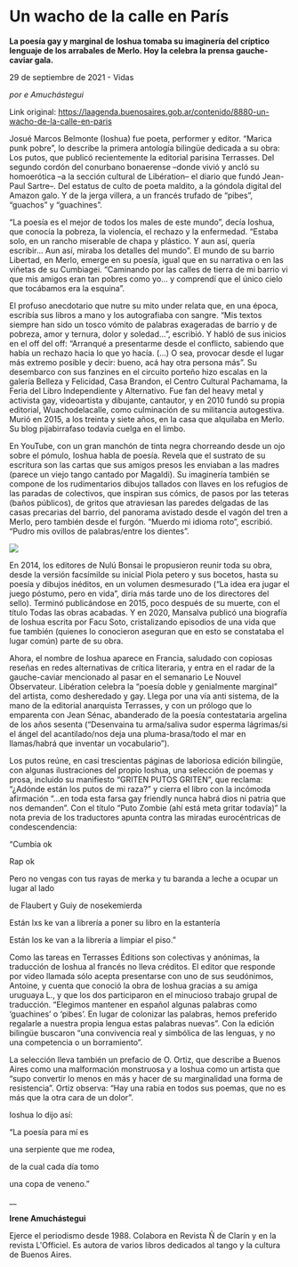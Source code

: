 # Un wacho de la calle en París

**La poesía gay y marginal de Ioshua tomaba su imaginería del críptico lenguaje de los arrabales de Merlo. Hoy la celebra la prensa gauche-caviar gala.**

29 de septiembre de 2021 - Vidas

_por e Amuchástegui_

Link original: https://laagenda.buenosaires.gob.ar/contenido/8880-un-wacho-de-la-calle-en-paris



Josué Marcos Belmonte (Ioshua) fue poeta, performer y editor. “Marica punk pobre”, lo describe la primera antología bilingüe dedicada a su obra: Los putos, que publicó recientemente la editorial parisina Terrasses. Del segundo cordón del conurbano bonaerense –donde vivió y ancló su homoerótica –a la sección cultural de Libération– el diario que fundó Jean-Paul Sartre–. Del estatus de culto de poeta maldito, a la góndola digital del Amazon galo. Y de la jerga villera, a un francés trufado de “pibes”, “guachos” y “guachines”.




“La poesía es el mejor de todos los males de este mundo”, decía Ioshua, que conocía la pobreza, la violencia, el rechazo y la enfermedad. “Estaba solo, en un rancho miserable de chapa y plástico. Y aun así, quería escribir… Aun así, miraba los detalles del mundo”. El mundo de su barrio Libertad, en Merlo, emerge en su poesía, igual que en su narrativa o en las viñetas de su Cumbiagei. “Caminando por las calles de tierra de mi barrio vi que mis amigos eran tan pobres como yo… y comprendí que el único cielo que tocábamos era la esquina”.




El profuso anecdotario que nutre su mito under relata que, en una época, escribía sus libros a mano y los autografiaba con sangre. “Mis textos siempre han sido un tosco vómito de palabras exageradas de barrio y de pobreza, amor y ternura, dolor y soledad…”, escribió. Y habló de sus inicios en el off del off: “Arranqué a presentarme desde el conflicto, sabiendo que había un rechazo hacia lo que yo hacía. (…) O sea, provocar desde el lugar más extremo posible y decir: bueno, acá hay otra persona más”. Su desembarco con sus fanzines en el circuito porteño hizo escalas en la galería Belleza y Felicidad, Casa Brandon, el Centro Cultural Pachamama, la Feria del Libro Independiente y Alternativo. Fue fan del heavy metal y activista gay, videoartista y dibujante, cantautor, y en 2010 fundó su propia editorial, Wuachodelacalle, como culminación de su militancia autogestiva. Murió en 2015, a los treinta y siete años, en la casa que alquilaba en Merlo. Su blog pijabirrafaso todavía cuelga en el limbo.




En YouTube, con un gran manchón de tinta negra chorreando desde un ojo sobre el pómulo, Ioshua habla de poesía. Revela que el sustrato de su escritura son las cartas que sus amigos presos les enviaban a las madres (parece un viejo tango cantado por Magaldi). Su imaginería también se compone de los rudimentarios dibujos tallados con llaves en los refugios de las paradas de colectivos, que inspiran sus cómics, de pasos por las teteras (baños públicos), de gritos que atraviesan las paredes delgadas de las casas precarias del barrio, del panorama avistado desde el vagón del tren a Merlo, pero también desde el furgón. “Muerdo mi idioma roto”, escribió. “Pudro mis ovillos de palabras/entre los dientes”.




![](https://cdn.feater.me/files/images/113365/e45c9bdc-ab54-4438-9635-7220d9adb3e4.png)




En 2014, los editores de Nulú Bonsai le propusieron reunir toda su obra, desde la versión facsímilde su inicial Piola petero y sus bocetos, hasta su poesía y dibujos inéditos, en un volumen desmesurado (“La idea era jugar el juego póstumo, pero en vida”, diría más tarde uno de los directores del sello). Terminó publicándose en 2015, poco después de su muerte, con el título Todas las obras acabadas. Y en 2020, Mansalva publicó una biografía de Ioshua escrita por Facu Soto, cristalizando episodios de una vida que fue también (quienes lo conocieron aseguran que en esto se constataba el lugar común) parte de su obra.




Ahora, el nombre de Ioshua aparece en Francia, saludado con copiosas reseñas en redes alternativas de crítica literaria, y entra en el radar de la gauche-caviar mencionado al pasar en el semanario Le Nouvel Observateur. Libération celebra la “poesía doble y genialmente marginal” del artista, como desheredado y gay. Llega por una vía anti sistema, de la mano de la editorial anarquista Terrasses, y con un prólogo que lo emparenta con Jean Sénac, abanderado de la poesía contestataria argelina de los años sesenta (“Desenvaina tu arma/saliva sudor esperma lágrimas/si el ángel del acantilado/nos deja una pluma-brasa/todo el mar en llamas/habrá que inventar un vocabulario”).




Los putos reúne, en casi trescientas páginas de laboriosa edición bilingüe, con algunas ilustraciones del propio Ioshua, una selección de poemas y prosa, incluido su manifiesto “GRITEN PUTOS GRITEN”, que reclama: “¿Adónde están los putos de mi raza?” y cierra el libro con la incómoda afirmación “…en toda esta farsa gay friendly nunca habrá dios ni patria que nos demanden”. Con el título “Puto Zombie (ahí está meta gritar todavía)” la nota previa de los traductores apunta contra las miradas eurocéntricas de condescendencia:




“Cumbia ok




Rap ok




Pero no vengas con tus rayas de merka y tu baranda a leche a ocupar un lugar al lado




de Flaubert y Guiy de nosekemierda




Están lxs ke van a librería a poner su libro en la estantería




Están los ke van a la librería a limpiar el piso.”




Como las tareas en Terrasses Éditions son colectivas y anónimas, la traducción de Ioshua al francés no lleva créditos. El editor que responde por video llamada sólo acepta presentarse con uno de sus seudónimos, Antoine, y cuenta que conoció la obra de Ioshua gracias a su amiga uruguaya L., y que los dos participaron en el minucioso trabajo grupal de traducción. “Elegimos mantener en español algunas palabras como ‘guachines’ o ‘pibes’. En lugar de colonizar las palabras, hemos preferido regalarle a nuestra propia lengua estas palabras nuevas”. Con la edición bilingüe buscaron “una convivencia real y simbólica de las lenguas, y no una competencia o un borramiento”.




La selección lleva también un prefacio de O. Ortiz, que describe a Buenos Aires como una malformación monstruosa y a Ioshua como un artista que “supo convertir lo menos en más y hacer de su marginalidad una forma de resistencia”. Ortiz observa: “Hay una rabia en todos sus poemas, que no es más que la otra cara de un dolor”.




Ioshua lo dijo así:




“La poesía para mí es




una serpiente que me rodea,




de la cual cada día tomo




una copa de veneno.”




\_\_




**Irene Amuchástegui**




Ejerce el periodismo desde 1988. Colabora en Revista Ñ de Clarín y en la revista L'Officiel. Es autora de varios libros dedicados al tango y la cultura de Buenos Aires.



